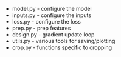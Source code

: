 - model.py  - configure the model
- inputs.py - configure the inputs
- loss.py   - configure the loss
- prep.py   - prep features
- design.py - gradient update loop
- utils.py  - various tools for saving/plotting
- crop.py   - functions specific to cropping